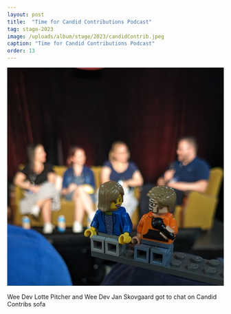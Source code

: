 ```yaml
---
layout: post
title:  "Time for Candid Contributions Podcast"
tag: stage-2023
image: /uploads/album/stage/2023/candidContrib.jpeg
caption: "Time for Candid Contributions Podcast"
order: 13
---
```


![](/uploads/album/stage/2023/candidContrib.jpeg)

Wee Dev Lotte Pitcher and Wee Dev Jan Skovgaard got to chat on Candid Contribs sofa